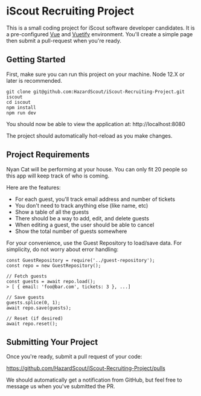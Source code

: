 # iScout Recruiting Project

This is a small coding project for iScout software developer candidates. It is
a pre-configured [Vue](https://vuejs.org/v2/guide/) and
[Vuetify](https://vuetifyjs.com/en/introduction/why-vuetify/#guide) environment.
You'll create a simple page then submit a pull-request when you're ready.


## Getting Started

First, make sure you can run this project on your machine. Node 12.X or later
is recommended.

```
git clone git@github.com:HazardScout/iScout-Recruiting-Project.git iscout
cd iscout
npm install
npm run dev
```

You should now be able to view the application at: http://localhost:8080

The project should automatically hot-reload as you make changes.


## Project Requirements

Nyan Cat will be performing at your house. You can only fit 20 people
so this app will keep track of who is coming.

Here are the features:

   * For each guest, you'll track email address and number of tickets
   * You don't need to track anything else (like name, etc)
   * Show a table of all the guests
   * There should be a way to add, edit, and delete guests
   * When editing a guest, the user should be able to cancel
   * Show the total number of guests somewhere

For your convenience, use the Guest Repository to load/save data. For
simplicity, do not worry about error handling:

    const GuestRepository = require('../guest-repository');
    const repo = new GuestRepository();

    // Fetch guests
    const guests = await repo.load();
    > [ { email: 'foo@bar.com', tickets: 3 }, ...]

    // Save guests
    guests.splice(0, 1);
    await repo.save(guests);

    // Reset (if desired)
    await repo.reset();


## Submitting Your Project

Once you're ready, submit a pull request of your code:

https://github.com/HazardScout/iScout-Recruiting-Project/pulls

We should automatically get a notification from GitHub, but feel
free to message us when you've submitted the PR.